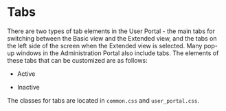 # Tabs

There are two types of tab elements in the User Portal - the main tabs for switching between the Basic view and the Extended view, and the tabs on the left side of the screen when the Extended view is selected. Many pop-up windows in the Administration Portal also include tabs. The elements of these tabs that can be customized are as follows:

* Active

* Inactive

The classes for tabs are located in `common.css` and `user_portal.css`.
